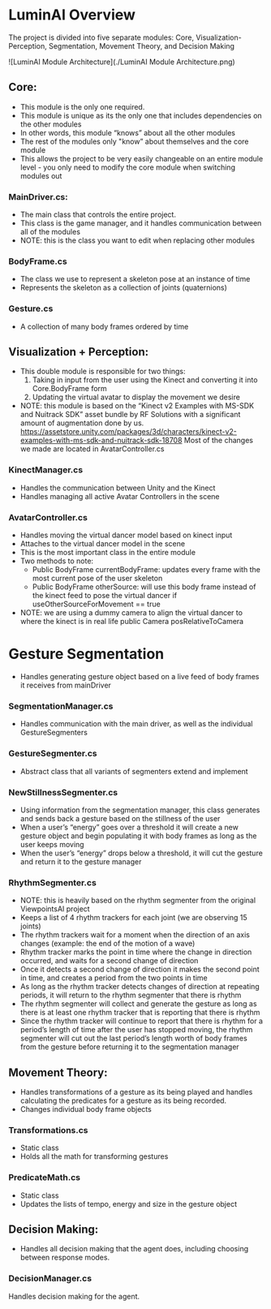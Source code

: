 # LuminAI Overview 
The project is divided into five separate modules: Core, Visualization-Perception, Segmentation, Movement Theory, and Decision Making

![LuminAI Module Architecture](./LuminAI Module Architecture.png)

## Core:
- This module is the only one required. 
- This module is unique as its the only one that includes dependencies on the other modules
- In other words, this module “knows” about all the other modules
- The rest of the modules only "know” about themselves and the core module
- This allows the project to be very easily changeable on an entire module level - you only need to modify the core module when switching modules out

### MainDriver.cs:
- The main class that controls the entire project.
- This class is the game manager, and it handles communication between all of the modules
- NOTE: this is the class you want to edit when replacing other modules

### BodyFrame.cs
- The class we use to represent a skeleton pose at an instance of time 
- Represents the skeleton as a collection of joints (quaternions)

### Gesture.cs
- A collection of many body frames ordered by time

## Visualization + Perception:
- This double module is responsible for two things:
    1. Taking in input from the user using the Kinect and converting it into Core.BodyFrame form
    2. Updating the virtual avatar to display the movement we desire
- NOTE: this module is based on the “Kinect v2 Examples with MS-SDK and Nuitrack SDK” asset bundle by RF Solutions with a significant amount of augmentation done by us.
https://assetstore.unity.com/packages/3d/characters/kinect-v2-examples-with-ms-sdk-and-nuitrack-sdk-18708
Most of the changes we made are located in AvatarController.cs

### KinectManager.cs
- Handles the communication between Unity and the Kinect
- Handles managing all active Avatar Controllers in the scene

### AvatarController.cs
- Handles moving the virtual dancer model based on kinect input
- Attaches to the virtual dancer model in the scene
- This is the most important class in the entire module
- Two methods to note:
    - Public BodyFrame currentBodyFrame: updates every frame with the most current pose of the user skeleton
    - Public BodyFrame otherSource: will use this body frame instead of the kinect feed to pose the virtual dancer if useOtherSourceForMovement == true
- NOTE: we are using a dummy camera to align the virtual dancer to where the kinect is in real life
public Camera posRelativeToCamera

# Gesture Segmentation
- Handles generating gesture object based on a live feed of body frames it receives from mainDriver

### SegmentationManager.cs
- Handles communication with the main driver, as well as the individual GestureSegmenters

### GestureSegmenter.cs
- Abstract class that all variants of segmenters extend and implement

### NewStillnessSegmenter.cs
- Using information from the segmentation manager, this class generates and sends back a gesture based on the stillness of the user
- When a user’s  “energy” goes over a threshold it will create a new gesture object and begin populating it with body frames as long as the user keeps moving
- When the user’s “energy” drops below a threshold, it will cut the gesture and return it to the gesture manager

### RhythmSegmenter.cs
- NOTE: this is heavily based on the rhythm segmenter from the original ViewpointsAI project
- Keeps a list of 4 rhythm trackers for each joint (we are observing 15 joints)
- The rhythm trackers wait for a moment when the direction of an axis changes (example: the end of the motion of a wave)
- Rhythm tracker marks the point in time where the change in direction occurred, and waits for a second change of direction
- Once it detects a second change of direction it makes the second point in time, and creates a period from the two points in time
- As long as the rhythm tracker detects changes of direction at repeating periods, it will return to the rhythm segmenter that there is rhythm
- The rhythm segmenter will collect and generate the gesture as long as there is at least one rhythm tracker that is reporting that there is rhythm  
- Since the rhythm tracker will continue to report that there is rhythm for a period’s length of time after the user has stopped moving, the rhythm segmenter will cut out the last period’s length worth of body frames from the gesture before returning it to the segmentation manager

## Movement Theory:
- Handles transformations of a gesture as its being played and handles calculating the predicates for a gesture as its being recorded.
- Changes individual body frame objects

### Transformations.cs
- Static class
- Holds all the math for transforming gestures

### PredicateMath.cs
- Static class
- Updates the lists of tempo, energy and size in the gesture object

## Decision Making:
- Handles all decision making that the agent does, including choosing between response modes.

### DecisionManager.cs
Handles decision making for the agent.

